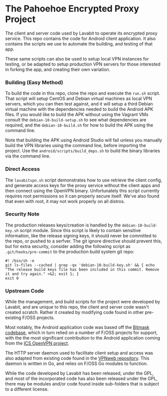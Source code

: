 # The Pahoehoe Encrypted Proxy Project
The client and server code used by Lavabit to operate its encrypted proxy service. This repo contains the code for Android client application. It also contains the scripts we use to automate the building, and testing of that app.

These same scripts can also be used to setup local VPN instances for testing, or be adapted to setup production VPN servers for those interested in forking the app, and creating their own variation.

### Building (Easy Method)
To build the code in this repo, clone the repo and execute the `run.sh` script. That script will setup CentOS and Debian virtual machines as local VPN servers, which you can then test against, and it will setup a third Debian virtual machine with the dependencies needed to build the Android APK files. If you would like to build the APK without using the Vagrant VMs consult the `debian-10-build-setup.sh` to see what dependencies are required, and the `debian-10-build.sh` for how to build the APK using the command line.

Note that building the APK using Android Studio will fail unless you manually build the VPN libraries using the command line, before importing the project. Use the `android/scripts/build_deps.sh` to build the binary libraries via the command line.

### Direct Access
The `lavabitvpn.sh` script demonstrates how to use retrieve the client config, and generate access keys for the proxy service without the client apps and then connect using the OpenVPN binary. Unfortunately this script currently requires root permissions so it can properly secure itself. We've also found that even with root, it may not work properly on all distros.

### Security Note
The production releases keys/creation is handled by the `debian-10-build-key.sh` script module. Since this script is likely to contain sensitive information, like the release signing keys, it should never be committed to the repo, or pushed to a serfver. The git ignore directive should prevent this, but for extra security, consider adding the following script as `.git/hooks/pre-commit` to the production build system git repo:

```
#! /bin/sh -e
git ls-files --cached | grep -qx 'debian-10-build-key.sh' && { echo "The release build keys file has been included in this commit. Remove it and try again." >&2; exit 1; }
exit 0
```

### Upstream Code
While the management, and build scripts for the project were developed by Lavabit, and are unique to this repo, the client and server code wasn't created scratch. Rather it created by modifying code found in other pre-existing F/OSS projects.

Most notably, the Android application code was based off the [Bitmask codebase](https://0xacab.org/leap/bitmask_android), which in turn relied on a number of F/OSS projects for support, with the the most significant contribution to the Android application coming from the [ICS OpenVPN project](https://github.com/schwabe/ics-openvpn).

The HTTP server daemon used to facilitate client setup and access was also adapted from existing code found in the [VPNweb repository](https://0xacab.org/leap/vpnweb/). This daemon is written in Go, and relies on F/OSS Go modules to function.

While the code developed by Lavabit has been released, under the GPL, and most of the incorporated code has also been released under the GPL, there may be modules and/or code found inside sub-folders that is subject to a different license. 

